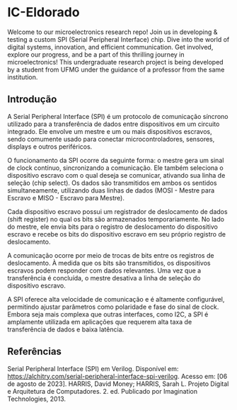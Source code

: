 # IC-Eldorado
Welcome to our microelectronics research repo! Join us in developing &amp; testing a custom SPI (Serial Peripheral Interface) chip. Dive into the world of digital systems, innovation, and efficient communication. Get involved, explore our progress, and be a part of this thrilling journey in microelectronics! This undergraduate research project is being developed by a student from UFMG under the guidance of a professor from the same institution.

## Introdução
A Serial Peripheral Interface (SPI) é um protocolo de comunicação síncrono utilizado para a transferência de dados entre dispositivos em um circuito integrado. Ele envolve um mestre e um ou mais dispositivos escravos, sendo comumente usado para conectar microcontroladores, sensores, displays e outros periféricos.

O funcionamento da SPI ocorre da seguinte forma: o mestre gera um sinal de clock contínuo, sincronizando a comunicação. Ele também seleciona o dispositivo escravo com o qual deseja se comunicar, ativando sua linha de seleção (chip select). Os dados são transmitidos em ambos os sentidos simultaneamente, utilizando duas linhas de dados (MOSI - Mestre para Escravo e MISO - Escravo para Mestre).

Cada dispositivo escravo possui um registrador de deslocamento de dados (shift register) no qual os bits são armazenados temporariamente. No lado do mestre, ele envia bits para o registro de deslocamento do dispositivo escravo e recebe os bits do dispositivo escravo em seu próprio registro de deslocamento.

A comunicação ocorre por meio de trocas de bits entre os registros de deslocamento. À medida que os bits são transmitidos, os dispositivos escravos podem responder com dados relevantes. Uma vez que a transferência é concluída, o mestre desativa a linha de seleção do dispositivo escravo.

A SPI oferece alta velocidade de comunicação e é altamente configurável, permitindo ajustar parâmetros como polaridade e fase do sinal de clock. Embora seja mais complexa que outras interfaces, como I2C, a SPI é amplamente utilizada em aplicações que requerem alta taxa de transferência de dados e baixa latência.

## Referências
Serial Peripheral Interface (SPI) em Verilog. Disponível em: https://alchitry.com/serial-peripheral-interface-spi-verilog. Acesso em: [06 de agosto de 2023].
HARRIS, David Money; HARRIS, Sarah L. Projeto Digital e Arquitetura de Computadores. 2. ed. Publicado por Imagination Technologies, 2013.
